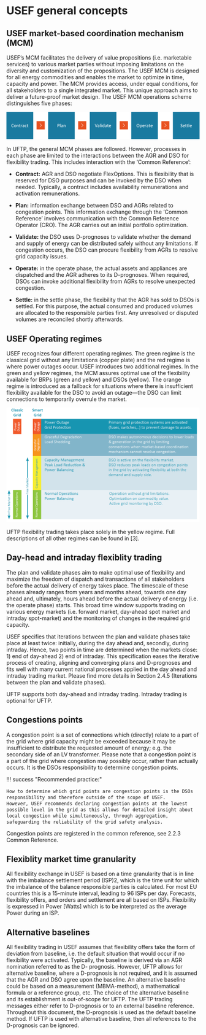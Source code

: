 # USEF general concepts

## USEF market-based coordination mechanism (MCM)

USEF’s MCM facilitates the delivery of value propositions (i.e. marketable services) to various market parties without imposing
limitations on the diversity and customization of the propositions.
The USEF MCM is designed for all energy commodities and enables the market to optimize in time, capacity and power.
The MCM provides access, under equal conditions, for all stakeholders to a single integrated market.
This unique approach aims to deliver a future-proof market design. The USEF MCM operations scheme distinguishes five phases:

![](../assets/images/image5.png)

In UFTP, the general MCM phases are followed. However, processes in each phase are limited to the interactions between the
AGR and DSO for flexibility trading. This includes interaction with the ‘Common Reference’:

- **Contract:** AGR and DSO negotiate FlexOptions.
This is flexibility that is reserved for DSO purposes and can be invoked by the DSO when needed.
Typically, a contract includes availability remunerations and activation remunerations.

- **Plan:** information exchange between DSO and AGRs related to congestion points.
This information exchange through the ‘Common Reference’ involves communication with the Common Reference Operator (CRO).
The AGR carries out an initial portfolio optimization.

- **Validate:** the DSO uses D-prognoses to validate whether the demand and supply of energy can be distributed safely without any limitations.
If congestion occurs, the DSO can procure flexibility from AGRs to resolve grid capacity issues.

- **Operate:** in the operate phase, the actual assets and appliances are dispatched and the AGR adheres to its D-prognoses.
When required, DSOs can invoke additional flexibility from AGRs to resolve unexpected congestion.

- **Settle:** in the settle phase, the flexibility that the AGR has sold to DSOs is settled.
For this purpose, the actual consumed and produced volumes are allocated to the responsible parties first.
Any unresolved or disputed volumes are reconciled shortly afterwards.

## USEF Operating regimes

USEF recognizes four different operating regimes.
The green regime is the classical grid without any limitations (copper plate) and the red regime is where power outages occur.
USEF introduces two additional regimes. In the green and yellow regimes, the MCM assures optimal use of the flexibility available for BRPs (green and yellow) and DSOs (yellow).
The orange regime is introduced as a fallback for situations where there is insufficient flexibility available for the DSO to avoid an outage—the DSO can limit connections to temporarily overrule the market.

![USEF Operating regimes](../assets/images/image6.png)

UFTP flexibility trading takes place solely in the yellow regime. Full descriptions of all other regimes can be found in [3].

## Day-head and intraday flexiblity trading

The plan and validate phases aim to make optimal use of flexibility and maximize the freedom of dispatch and transactions of all stakeholders before the actual delivery of energy takes place.
The timescale of these phases already ranges from years and months ahead, towards one day ahead and, ultimately, hours ahead before the actual delivery of energy (i.e. the operate phase) starts.
This broad time window supports trading on various energy markets (i.e. forward market, day-ahead spot market and intraday spot-market) and the monitoring of changes in the required grid capacity.

USEF specifies that iterations between the plan and validate phases take place at least twice: initially, during the day ahead and, secondly, during intraday.
Hence, two points in time are determined when the markets close: 1) end of day-ahead 2) end of intraday.
This specification eases the iterative process of creating, aligning and converging plans and D-prognoses and fits well with many current national processes applied in the day ahead and intraday trading market.
Please find more details in Section 2.4.5 (Iterations between the plan and validate phases).

UFTP supports both day-ahead and intraday trading. Intraday trading is optional for UFTP.

## Congestions points

A congestion point is a set of connections which (directly) relate to a part of the grid where grid capacity might be exceeded because it may be insufficient to distribute the requested amount of energy; e.g. the secondary side of an LV transformer.
Please note that a congestion point is a part of the grid where congestion may possibly occur, rather than actually occurs.
It is the DSOs responsibility to determine congestion points.

!!! success "Recommended practice:"

    How to determine which grid points are congestion points is the DSOs responsibility and therefore outside of the scope of USEF.
    However, USEF recommends declaring congestion points at the lowest possible level in the grid as this allows for detailed insight about local congestion while simultaneously, through aggregation, safeguarding the reliability of the grid safety analysis.

Congestion points are registered in the common reference, see 2.2.3 Common Reference.

## Flexiblity market time granularity

All flexibility exchange in USEF is based on a time granularity that is in line with the imbalance settlement period (ISP)2, which is the time unit for which the imbalance of the balance responsible parties is calculated.
For most EU countries this is a 15-minute interval, leading to 96 ISPs per day.
Forecasts, flexibility offers, and orders and settlement are all based on ISPs.
Flexibility is expressed in Power [Watts] which is to be interpreted as the average Power during an ISP.

## Alternative baselines

All flexibility trading in USEF assumes that flexibility offers take the form of deviation from baseline, i.e. the default situation that would occur if no flexibility were activated.
Typically, the baseline is derived via an AGR nomination referred to as the D- prognosis.
However, UFTP allows for alternative baseline, where a D-prognosis is not required, and it is assumed that the AGR and DSO agree upon the baseline.
An alternative baseline could be based on a measurement (MBMA-method), a mathematical formula or a reference group, etc.
The choice of the alternative baseline and its establishment is out-of-scope for UFTP.
The UFTP trading messages either refer to D-prognosis or to an external baseline reference.
Throughout this document, the D-prognosis is used as the default baseline method.
If UFTP is used with alternative baseline, then all references to the D-prognosis can be ignored.
